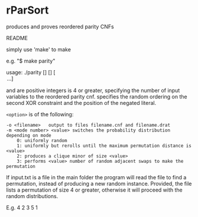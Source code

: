 # rParSort
produces and proves reordered parity CNFs

README

simply use 'make' to make

e.g. "$ make parity"



usage: ./parity [<VARS>] [<SEED>] [<option> ...]

<VARS> and <SEED> are positive integers
<VARS> is 4 or greater, specifying the number of input variables to the reordered parity cnf. 
<SEED> specifies the random ordering on the second XOR constraint and the position of the negated literal.

`<option>` is of the following:

	-o <filename> 	output to files filename.cnf and filename.drat
	-m <mode number> <value> switches the probability distribution depending on mode
		0: uniformly random
		1: uniformly but rerolls until the maximum permutation distance is <value>
		2: produces a clique minor of size <value>
		3: performs <value> number of random adjacent swaps to make the permutation


If input.txt is a file in the main folder the program will read the file to find a permutation, instead of producing a new random instance.
Provided, the file lists a permutation of size 4 or greater, otherwise it will proceed with the random distributions.

E.g. 4 2 3 5 1

